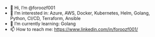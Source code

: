 - 👋 Hi, I’m @foroozf001
- 👀 I’m interested in: Azure, AWS, Docker, Kubernetes, Helm, Golang, Python, CI/CD, Terraform, Ansible
- 🌱 I’m currently learning: Golang
- 📫 How to reach me: https://www.linkedin.com/in/foroozf001/

<!---
foroozf001/foroozf001 is a ✨ special ✨ repository because its `README.md` (this file) appears on your GitHub profile.
You can click the Preview link to take a look at your changes.
--->
